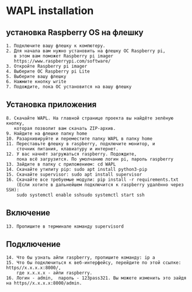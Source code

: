# WAPL installation

## установка Raspberry OS на флешку
    1. Подключите вашу флешку к компютеру.
    2. Для начала вам нужно установить на флешку ОС Raspberry pi, 
       в этом вам поможет Raspberry pi imager  
       https://www.raspberrypi.com/software/
    3. Откройте Raspberry pi imager
    4. Выберите ОС Raspberry pi Lite
    5. Выберите вашу флешку
    6. Нажмите кнопку write
    7. Подождите, пока ОС установится на вашу флешку

    
## Установка приложения
    8. Скачайте WAPL. На главной странице проекта вы найдёте зелёную кнопку, 
       которая позволит вам скачать ZIP-архив.
    9. Найдите на флешке папку home
    10. Разархивируйте и переместите папку WAPL в папку home
    11. Переставьте флешку в raspberry, подключите монитор, и
        сточник питания, клавиатуру и интернет.
    12. У вас начнёт загружаться raspberry. Подождите, 
        пока всё загрузится. По умолчанию логин pi, пароль raspberry
    13. Зайдите в папку с приложением: cd WAPL
    14. Скачайте утилиту pip: sudo apt install python3-pip
    15. Скачайте supervisor: sudo apt install supervisor
    16. Скачайте все требуемые модули: pip install -r requirements.txt
        (Если хотите в дальнейшем подключится к raspberry удалённо через SSH): 
        sudo systemctl enable sshsudo systemctl start ssh
    
## Включение
    13. Пропишите в терминале команду supervisord
    
## Подключение
    14. Что бы узнать айпи raspberry, пропишите команду: ip a
    15. Что бы подключиться к веб-интерфейсу, перейдите по этой ссылке: https//x.x.x.x:8000/, 
        где x.x.x.x - айпи raspberry. 
    16. Логин - admin,  пароль - 123pass321. Вы можете изменить это зайдя на https//x.x.x.x:8000/admin.
        

